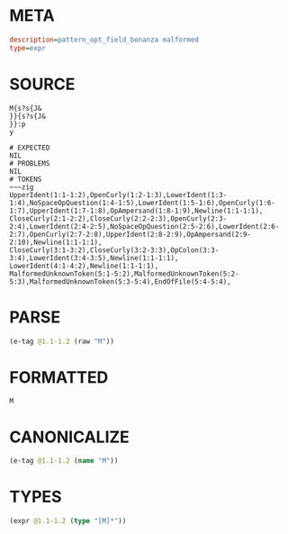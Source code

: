 # META
~~~ini
description=pattern_opt_field_bonanza malformed
type=expr
~~~
# SOURCE
~~~roc
M{s?s{J&
}}{s?s{J&
}}:p
y
~~~
~~~
# EXPECTED
NIL
# PROBLEMS
NIL
# TOKENS
~~~zig
UpperIdent(1:1-1:2),OpenCurly(1:2-1:3),LowerIdent(1:3-1:4),NoSpaceOpQuestion(1:4-1:5),LowerIdent(1:5-1:6),OpenCurly(1:6-1:7),UpperIdent(1:7-1:8),OpAmpersand(1:8-1:9),Newline(1:1-1:1),
CloseCurly(2:1-2:2),CloseCurly(2:2-2:3),OpenCurly(2:3-2:4),LowerIdent(2:4-2:5),NoSpaceOpQuestion(2:5-2:6),LowerIdent(2:6-2:7),OpenCurly(2:7-2:8),UpperIdent(2:8-2:9),OpAmpersand(2:9-2:10),Newline(1:1-1:1),
CloseCurly(3:1-3:2),CloseCurly(3:2-3:3),OpColon(3:3-3:4),LowerIdent(3:4-3:5),Newline(1:1-1:1),
LowerIdent(4:1-4:2),Newline(1:1-1:1),
MalformedUnknownToken(5:1-5:2),MalformedUnknownToken(5:2-5:3),MalformedUnknownToken(5:3-5:4),EndOfFile(5:4-5:4),
~~~
# PARSE
~~~clojure
(e-tag @1.1-1.2 (raw "M"))
~~~
# FORMATTED
~~~roc
M
~~~
# CANONICALIZE
~~~clojure
(e-tag @1.1-1.2 (name "M"))
~~~
# TYPES
~~~clojure
(expr @1.1-1.2 (type "[M]*"))
~~~

